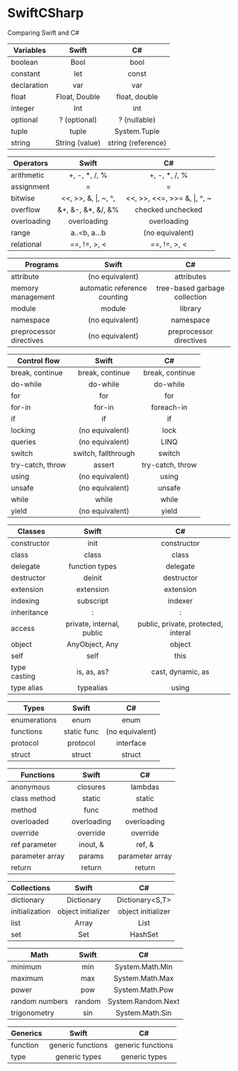 # SwiftCSharp
Comparing Swift and C#

| Variables   |      Swift     |          C#         |
|-------------|:--------------:|:-------------------:|
| boolean     |      Bool      |         bool        |
| constant    |       let      |        const        |
| declaration |       var      |         var         |
| float       |  Float, Double |    float, double    |
| integer     |       Int      |         int         |
| optional    |  ? (optional)  |     ? (nullable)    |
| tuple       |      tuple     |     System.Tuple    |
| string      | String (value) | string  (reference) |

| Operators         | Swift               |              C#             |
|-------------------|:-------------------:|:---------------------------:|
| arithmetic        | +, -, *, /, %       | +, -, *, /, %               |
| assignment        | =                   | =                           |
| bitwise           |<<, >>, &, \|, ~, ^, | <<, >>, <<=, >>= &, \|, ^, ~|
| overflow          | &+, &-, &*, &/, &%  |        checked unchecked    |
| overloading       | overloading         | overloading                 |
| range             | a..<b, a…b          | (no equivalent)             |
| relational        | ==, !=, >, <        | ==, !=, >, <                |

| Programs                |             Swift            |               C#              |
|-------------------------|:----------------------------:|:-----------------------------:|
| attribute               |        (no equivalent)       |           attributes          |
| memory management       | automatic reference counting | tree-based garbage collection |
| module                  |            module            |            library            |
| namespace               |        (no equivalent)       |           namespace           |
| preprocessor directives |        (no equivalent)       |    preprocessor directives    |

| Control flow     |        Swift        |        C#        |
|------------------|:-------------------:|:----------------:|
| break, continue  |   break, continue   |  break, continue |
| do-while         |       do-while      |     do-while     |
| for              |         for         |        for       |
| for-in           |        for-in       |    foreach-in    |
| if               |          if         |        if        |
| locking          |   (no equivalent)   |       lock       |
| queries          |   (no equivalent)   |       LINQ       |
| switch           | switch, fallthrough |      switch      |
| try-catch, throw |        assert       | try-catch, throw |
| using            |   (no equivalent)   |       using      |
| unsafe           |   (no equivalent)   |      unsafe      |
| while            |        while        |       while      |
| yield            |   (no equivalent)   |       yield      |

| Classes      |       Swift               |                  C#                 |
|--------------|:-------------------------:|:-----------------------------------:|
| constructor  |       init                |             constructor             |
| class        |       class               |                class                |
| delegate     |  function types           |               delegate              |
| destructor   |      deinit               |             destructor              |
| extension    |     extension             |              extension              |
| indexing     |     subscript             |               indexer               |
| inheritance  |         :                 |                  :                  |
| access       | private, internal, public | public, private, protected, interal |
| object       |  AnyObject, Any           |                object               |
| self         |       self                |                 this                |
| type casting |    is, as, as?            |          cast, dynamic, as          |
| type alias   |     typealias             |                using                |

| Types        |    Swift    |        C#       |
|--------------|:-----------:|:---------------:|
| enumerations |     enum    |       enum      |
| functions    | static func | (no equivalent) |
| protocol     |   protocol  |    interface    |
| struct       |    struct   |      struct     |

| Functions       |    Swift    |        C#       |
|-----------------|:-----------:|:---------------:|
| anonymous       |   closures  |     lambdas     |
| class method    |    static   |      static     |
| method          |     func    |      method     |
| overloaded      | overloading |   overloading   |
| override        |   override  |     override    |
| ref parameter   |   inout, &  |      ref, &     |
| parameter array |    params   | parameter array |
| return          |    return   |      return     |

| Collections    |        Swift        |         C#         |
|----------------|:-------------------:|:------------------:|
| dictionary     |      Dictionary     |   Dictionary<S,T>  |
| initialization | object  initializer | object initializer |
| list           |        Array        |       List<T>      |
| set            |         Set         |     HashSet<T>     |

| Math           |  Swift |         C#         |
|----------------|:------:|:------------------:|
| minimum        |   min  |   System.Math.Min  |
| maximum        |   max  |   System.Math.Max  |
| power          |   pow  |   System.Math.Pow  |
| random numbers | random | System.Random.Next |
| trigonometry   |   sin  |   System.Math.Sin  |

| Generics |       Swift       |         C#        |
|----------|:-----------------:|:-----------------:|
| function | generic functions | generic functions |
| type     |   generic types   |   generic types   |








